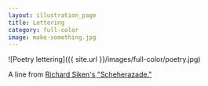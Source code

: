 ```yaml
---
layout: illustration_page
title: Lettering
category: full-color
image: make-something.jpg
---
```

![Poetry lettering]({{ site.url }}/images/full-color/poetry.jpg)

A line from [Richard Siken's "Scheherazade."](http://yupnet.org/siken/2008/03/21/scheherazade/)